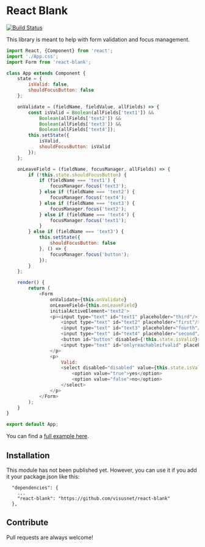 # React Blank

[![Build Status](https://travis-ci.org/visusnet/react-blank.svg?branch=master)](https://travis-ci.org/visusnet/react-blank)

This library is meant to help with form validation and focus management.

```javascript
import React, {Component} from 'react';
import './App.css';
import Form from 'react-blank';

class App extends Component {
    state = {
        isValid: false,
        shouldFocusButton: false
    };

    onValidate = (fieldName, fieldValue, allFields) => {
        const isValid = Boolean(allFields['text1']) &&
            Boolean(allFields['text2']) &&
            Boolean(allFields['text3']) &&
            Boolean(allFields['text4']);
        this.setState({
            isValid,
            shouldFocusButton: isValid
        });
    };

    onLeaveField = (fieldName, focusManager, allFields) => {
        if (!this.state.shouldFocusButton) {
            if (fieldName === 'text1') {
                focusManager.focus('text3');
            } else if (fieldName === 'text2') {
                focusManager.focus('text4');
            } else if (fieldName === 'text3') {
                focusManager.focus('text2');
            } else if (fieldName === 'text4') {
                focusManager.focus('text1');
            }
        } else if (fieldName === 'text3') {
            this.setState({
                shouldFocusButton: false
            }, () => {
                focusManager.focus('button');
            });
        }
    };

    render() {
        return (
            <Form
                onValidate={this.onValidate}
                onLeaveField={this.onLeaveField}
                initialActiveElement='text2'>
                <p><input type="text" id="text1" placeholder="third"/>
                    <input type="text" id="text2" placeholder="first"/>
                    <input type="text" id="text3" placeholder="fourth"/>
                    <input type="text" id="text4" placeholder="second"/>
                    <button id="button" disabled={!this.state.isValid}>{this.state.isValid ? 'GO!' : 'NO!'}</button>
                    <input type="text" id="onlyreachableifvalid" placeholder="only reachable if valid"/>
                </p>
                <p>
                    Valid:
                    <select disabled="disabled" value={this.state.isValid}>
                        <option value="true">yes</option>
                        <option value="false">no</option>
                    </select>
                </p>
            </Form>
        );
    }
}

export default App;

```

You can find a <a href="https://github.com/visusnet/react-blank-example/blob/master/src/App.js">full example here</a>.

## Installation

This module has not been published yet. However, you can use it if you add it your package.json like this:

```
  "dependencies": {
    ...
    "react-blank": "https://github.com/visusnet/react-blank"
  },
```

## Contribute

Pull requests are always welcome!